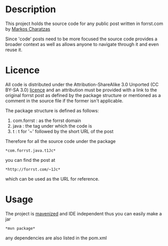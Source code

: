 # Description
This project holds the source code for any public post written in forrst.com by
[Markos Charatzas][1]

Since 'code' posts need to be more focused the source code provides a broader
context as well as allows anyone to navigate through it and even reuse it.

# Licence
All code is distributed under the Attribution-ShareAlike 3.0 Unported 
(CC BY-SA 3.0) [licence][2] and an attribution must be provided with a link to 
the original forrst post as defined by the package structure or mentioned as a 
comment in the source file if the former isn't applicable.

The package structure is defined as follows: 

1. com.forrst  : as the forrst domain
2. java        : the tag under which the code is
3. t           : t for '~' followed by the short URL of the post

Therefore for all the source code under the package

    *com.forrst.java.t1Jc*
    
you can find the post at

    *http://forrst.com/~1Jc*
    
which can be used as the URL for reference.

# Usage
The project is [mavenized][3] and IDE independent thus you can easily make a jar

    *mvn package*
    
any dependencies are also listed in the pom.xml

[1]: http://forrst.com/people/Cue
[3]: http://maven.apache.org/
[2]: http://creativecommons.org/licenses/by-sa/3.0/

